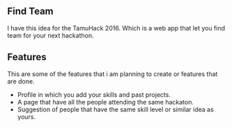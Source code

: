 ## Find Team
I have this idea for the TamuHack 2016. Which is a web app that let you find team for your next hackathon.

## Features
This are some of the features that i am planning to create or features that are done.
* Profile in which you add your skills and past projects.
* A page that have all the people attending the same hackaton.
* Suggestion of people that have the same skill level or similar idea as yours. 
